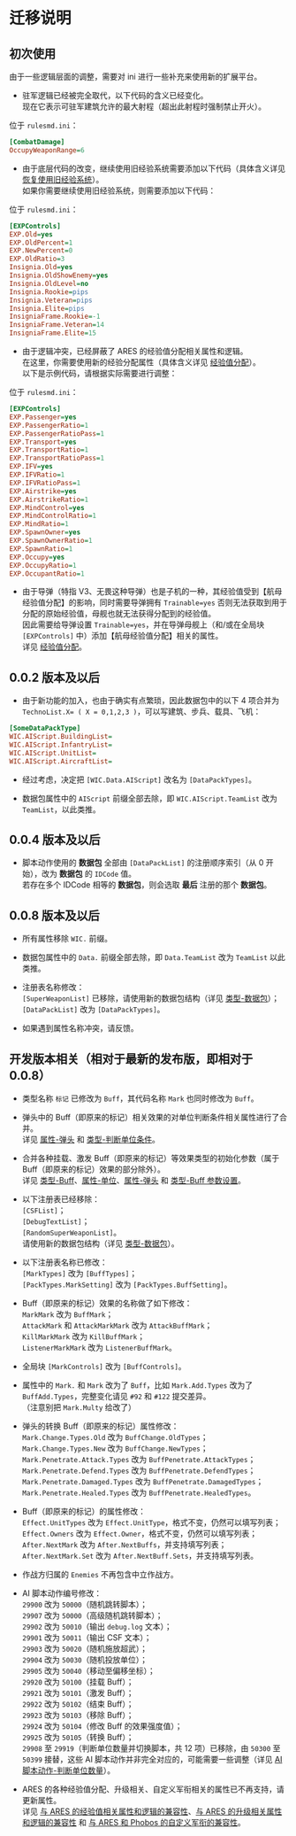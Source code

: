 # 迁移说明

## 初次使用

由于一些逻辑层面的调整，需要对 ini 进行一些补充来使用新的扩展平台。

* 驻军逻辑已经被完全取代，以下代码的含义已经变化。  
现在它表示可驻军建筑允许的最大射程（超出此射程时强制禁止开火）。

位于 `rulesmd.ini`：

```ini
[CombatDamage]
OccupyWeaponRange=6
```

* 由于底层代码的改变，继续使用旧经验系统需要添加以下代码（具体含义详见 [恢复使用旧经验系统](/经验值与升级与军衔图像/总体说明.md#恢复使用旧经验系统)）。  
如果你需要继续使用旧经验系统，则需要添加以下代码：

位于 `rulesmd.ini`：

```ini
[EXPControls]
EXP.Old=yes
EXP.OldPercent=1
EXP.NewPercent=0
EXP.OldRatio=3
Insignia.Old=yes
Insignia.OldShowEnemy=yes
Insignia.OldLevel=no
Insignia.Rookie=pips
Insignia.Veteran=pips
Insignia.Elite=pips
InsigniaFrame.Rookie=-1
InsigniaFrame.Veteran=14
InsigniaFrame.Elite=15
```

* 由于逻辑冲突，已经屏蔽了 ARES 的经验值分配相关属性和逻辑。  
在这里，你需要使用新的经验分配属性（具体含义详见 [经验值分配](/经验值与升级与军衔图像/属性-单位.md#经验值分配)）。  
以下是示例代码，请根据实际需要进行调整：

位于 `rulesmd.ini`：

```ini
[EXPControls]
EXP.Passenger=yes
EXP.PassengerRatio=1
EXP.PassengerRatioPass=1
EXP.Transport=yes
EXP.TransportRatio=1
EXP.TransportRatioPass=1
EXP.IFV=yes
EXP.IFVRatio=1
EXP.IFVRatioPass=1
EXP.Airstrike=yes
EXP.AirstrikeRatio=1
EXP.MindControl=yes
EXP.MindControlRatio=1
EXP.MindRatio=1
EXP.SpawnOwner=yes
EXP.SpawnOwnerRatio=1
EXP.SpawnRatio=1
EXP.Occupy=yes
EXP.OccupyRatio=1
EXP.OccupantRatio=1
```

* 由于导弹（特指 V3、无畏这种导弹）也是子机的一种，其经验值受到【航母经验值分配】的影响，同时需要导弹拥有 `Trainable=yes` 否则无法获取到用于分配的原始经验值，母舰也就无法获得分配到的经验值。  
因此需要给导弹设置 `Trainable=yes`，并在导弹母舰上（和/或在全局块 `[EXPControls]` 中）添加【航母经验值分配】相关的属性。  
详见 [经验值分配](/经验值与升级与军衔图像/属性-单位.md#经验值分配)。



## 0.0.2 版本及以后

* 由于新功能的加入，也由于确实有点繁琐，因此数据包中的以下 4 项合并为 `TechnoList.X= ( X = 0,1,2,3 )`，可以写建筑、步兵、载具、飞机：

```ini
[SomeDataPackType]
WIC.AIScript.BuildingList=
WIC.AIScript.InfantryList=
WIC.AIScript.UnitList=
WIC.AIScript.AircraftList=
```

* 经过考虑，决定把 `[WIC.Data.AIScript]` 改名为 `[DataPackTypes]`。

* 数据包属性中的 `AIScript` 前缀全部去除，即 `WIC.AIScript.TeamList` 改为 `TeamList`，以此类推。



## 0.0.4 版本及以后

* 脚本动作使用的 **数据包** 全部由 `[DataPackList]` 的注册顺序索引（从 0 开始），改为 **数据包** 的 `IDCode` 值。  
若存在多个 IDCode 相等的 **数据包**，则会选取 **最后** 注册的那个 **数据包**。



## 0.0.8 版本及以后

* 所有属性移除 `WIC.` 前缀。

* 数据包属性中的 `Data.` 前缀全部去除，即 `Data.TeamList` 改为 `TeamList` 以此类推。

* 注册表名称修改：  
`[SuperWeaponList]` 已移除，请使用新的数据包结构（详见 [类型-数据包](/触发与AI脚本动作/类型-数据包.md#完整结构)）；  
`[DataPackList]` 改为 `[DataPackTypes]`。

* 如果遇到属性名称冲突，请反馈。



## 开发版本相关（相对于最新的发布版，即相对于 0.0.8）

* 类型名称 `标记` 已修改为 `Buff`，其代码名称 `Mark` 也同时修改为 `Buff`。

* 弹头中的 Buff（即原来的标记）相关效果的对单位判断条件相关属性进行了合并。  
详见 [属性-弹头](/Buff/属性-弹头.md#属性-弹头) 和 [类型-判断单位条件](/其他新类型/类型-判断单位条件.md#类型-判断单位条件)。

* 合并各种挂载、激发 Buff（即原来的标记）等效果类型的初始化参数（属于 Buff（即原来的标记）效果的部分除外）。  
详见 [类型-Buff](/Buff/类型-Buff.md#完整结构)、[属性-单位](/Buff/属性-单位.md#属性-单位)、[属性-弹头](/Buff/属性-弹头.md#属性-弹头) 和 [类型-Buff 参数设置](/其他新类型/类型-Buff参数设置.md#类型-Buff-参数设置)。

* 以下注册表已经移除：  
`[CSFList]`；  
`[DebugTextList]`；  
`[RandomSuperWeaponList]`。  
请使用新的数据包结构（详见 [类型-数据包](/触发与AI脚本动作/类型-数据包.md#完整结构)）。

* 以下注册表名称已修改：  
`[MarkTypes]` 改为 `[BuffTypes]`；  
`[PackTypes.MarkSetting]` 改为 `[PackTypes.BuffSetting]`。

* Buff（即原来的标记）效果的名称做了如下修改：  
`MarkMark` 改为 `BuffMark`；  
`AttackMark` 和 `AttackMarkMark` 改为 `AttackBuffMark`；  
`KillMarkMark` 改为 `KillBuffMark`；  
`ListenerMarkMark` 改为 `ListenerBuffMark`。

* 全局块 `[MarkControls]` 改为 `[BuffControls]`。

* 属性中的 `Mark.` 和 `Mark` 改为了 `Buff`，比如 `Mark.Add.Types` 改为了 `BuffAdd.Types`，完整变化请见 `#92` 和 `#122` 提交差异。  
（注意别把 `Mark.Multy` 给改了）

* 弹头的转换 Buff（即原来的标记）属性修改：  
`Mark.Change.Types.Old` 改为 `BuffChange.OldTypes`；  
`Mark.Change.Types.New` 改为 `BuffChange.NewTypes`；  
`Mark.Penetrate.Attack.Types` 改为 `BuffPenetrate.AttackTypes`；  
`Mark.Penetrate.Defend.Types` 改为 `BuffPenetrate.DefendTypes`；  
`Mark.Penetrate.Damaged.Types` 改为 `BuffPenetrate.DamagedTypes`；  
`Mark.Penetrate.Healed.Types` 改为 `BuffPenetrate.HealedTypes`。

* Buff（即原来的标记）的属性修改：  
`Effect.UnitTypes` 改为 `Effect.UnitType`，格式不变，仍然可以填写列表；  
`Effect.Owners` 改为 `Effect.Owner`，格式不变，仍然可以填写列表；  
`After.NextMark` 改为 `After.NextBuffs`，并支持填写列表；  
`After.NextMark.Set` 改为 `After.NextBuff.Sets`，并支持填写列表。

* 作战方归属的 `Enemies` 不再包含中立作战方。

* AI 脚本动作编号修改：  
`29900` 改为 `50000`（随机跳转脚本）；  
`29907` 改为 `50000`（高级随机跳转脚本）；  
`29902` 改为 `50010`（输出 `debug.log` 文本）；  
`29901` 改为 `50011`（输出 CSF 文本）；  
`29903` 改为 `50020`（随机施放超武）；  
`29904` 改为 `50030`（随机投放单位）；  
`29905` 改为 `50040`（移动至偏移坐标）；  
`29920` 改为 `50100`（挂载 Buff）；  
`29921` 改为 `50101`（激发 Buff）；  
`29922` 改为 `50102`（结束 Buff）；  
`29923` 改为 `50103`（移除 Buff）；  
`29924` 改为 `50104`（修改 Buff 的效果强度值）；  
`29925` 改为 `50105`（转换 Buff）；  
`29908` 至 `29919`（判断单位数量并切换脚本，共 12 项）已移除，由 `50300` 至 `50399` 接替，这些 AI 脚本动作并非完全对应的，可能需要一些调整（详见 [AI脚本动作-判断单位数量](/触发与AI脚本动作/AI脚本动作-4-判断单位数量.md#ai脚本动作-判断单位数量)）。

* ARES 的各种经验值分配、升级相关、自定义军衔相关的属性已不再支持，请更新属性。  
详见 [与 ARES 的经验值相关属性和逻辑的兼容性](/经验值与升级与军衔图像/总体说明.md#与-ares-的升级相关属性和逻辑的兼容性)、[与 ARES 的升级相关属性和逻辑的兼容性](/经验值与升级与军衔图像/总体说明.md#与-ares-的升级相关属性和逻辑的兼容性) 和 [与 ARES 和 Phobos 的自定义军衔的兼容性](/经验值与升级与军衔图像/总体说明.md#与-ares-和-phobos-的自定义军衔的兼容性)。